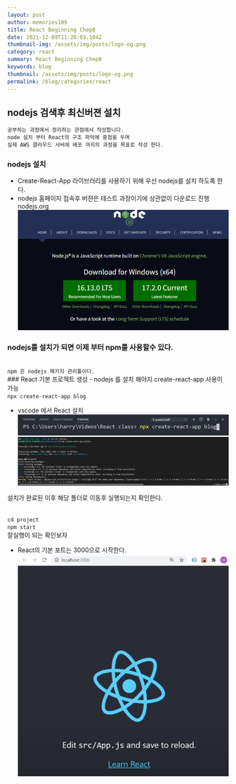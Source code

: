 ```yaml
---
layout: post
author: memories109
title: React Beginning Chep0
date: 2021-12-09T11:28:03.104Z
thumbnail-img: /assets/img/posts/logo-og.png
category: react
summary: React Beginning Chep0
keywords: blog
thumbnail: /assets/img/posts/logo-og.png
permalink: /blog/categories/react
---
```


## nodejs 검색후 최신버젼 설치
```jsx
공부하는 과정에서 정리하는 관점에서 작성합니다. 
node 설치 부터 React의 구조 파악에 중점을 두며 
실제 AWS 클라우드 서버에 배포 까지의 과정을 목표로 작성 한다. 
```
### nodejs 설치
- Create-React-App 라이브러리를 사용하기 위해 우선 nodejs를 설치 하도록 한다. 
- nodejs 홈페이지 접속후 버젼은 테스트 과정이기에 상관없이 다운로드 진행
 nodejs.org
  ![react](/assets/img/posts/reactsetting.png)
### nodejs를 설치가 되면 이제 부터 npm를 사용할수 있다.
<code class="highlighter-rouge">
npm 은 nodejs 패키지 관리툴이다. 
</code>
###  React 기본 프로젝트 생성
- nodejs 를 설치 해야지 create-react-app 사용이 가능
<code class="highlighter-rouge">
npx create-react-app blog 
</code>


- vscode 에서 React 설치
  ![react](/assets/img/posts/create-react-app.png)
  ![react](/assets/img/posts/setup.png)

 설치가 완료된 이후 해당 폴더로 이동후 실행되는지 확인한다.
 
<code class="highlighter-rouge">
cd project
npm start
</code>
잘실행이 되는 확인보자 

- React의 기본 포트는 3000으로 시작한다. 
![react](/assets/img/posts/localbasic.png)
